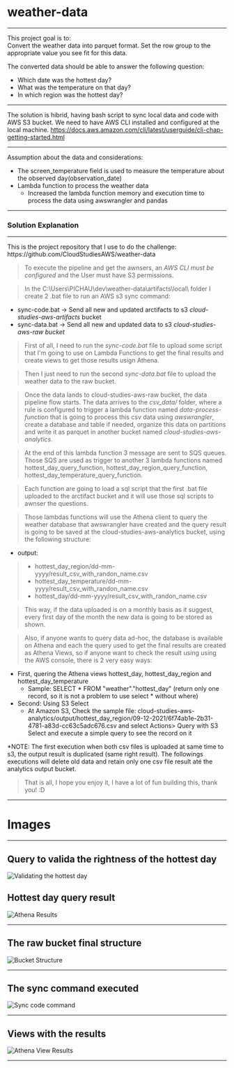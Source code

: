 # weather-data
--- 
<p>This project goal is to:<br>
Convert the weather data into parquet format. Set the row group to the appropriate value you see fit for this data.</p>

The converted data should be able to answer the following question: 
 - Which date was the hottest day?
 - What was the temperature on that day?
 - In which region was the hottest day?
 ---
 The solution is hibrid, having bash script to sync local data and code with AWS S3 bucket.
 We need to have AWS CLI installed and configured at the local machine.
 https://docs.aws.amazon.com/cli/latest/userguide/cli-chap-getting-started.html

---

Assumption about the data and considerations:
 - The screen_temperature field is used to measure the temperature about the observed day(observation_date)
 - Lambda function to process the weather data
    - Increased the lambda function memory and execution time to process the data using awswrangler and pandas

--- 
 
<h3>Solution Explanation</h3>

--- 

<p>This is the project repository that I use to do the challenge: https://github.com/CloudStudiesAWS/weather-data</p>

> To execute the pipeline and get the awnsers, an *AWS CLI must be configured* and the User must have S3 permissions.


> In the C:\Users\PICHAU\dev\weather-data\artifacts\local\ folder I create 2 .bat file to run an AWS s3 sync command: 
 - sync-code.bat -> Send all new and updated arctifacts to s3 *cloud-studies-aws-artifacts* bucket
 - sync-data.bat -> Send all new and updated data to s3 *cloud-studies-aws-raw bucket*

> First of all, I need to run the *sync-code.bat* file to upload some script that I'm going to use on Lambda Functions to get the final results and create views to get those results usign Athena.

> Then I just need to run the second *sync-data.bat* file to upload the weather data to the raw bucket.

> Once the data lands to cloud-studies-aws-raw bucket, the data pipeline flow starts.
The data arrives to the *csv_data/* folder, where a rule is configured to trigger a lambda function named *data-process-function* that is going to process this csv data using *awswrangler*, create a database and table if needed, organize this data on partitions and write it as parquet in another bucket named *cloud-studies-aws-analytics*.

> At the end of this lambda function 3 message are sent to SQS queues. Those SQS are used as trigger to another 3 lambda functions named hottest_day_query_function, hottest_day_region_query_function, hottest_day_temperature_query_function.

> Each function are going to load a sql script that the first .bat file uploaded to the arctifact bucket and it will use those sql scripts to awnser the questions.

> Those lambdas functions will use the Athena client to query the weather database that awswrangler have created and the query result is going to be saved at the cloud-studies-aws-analytics bucket, using the following structure: 
- output: 
> - hottest_day_region/dd-mm-yyyy/result_csv_with_randon_name.csv
> - hottest_day_temperature/dd-mm-yyyy/result_csv_with_randon_name.csv
> - hottest_day/dd-mm-yyyy/result_csv_with_randon_name.csv

> This way, if the data uploaded is on a monthly basis as it suggest, every first day of the month the new data is going to be stored as shown.

> Also, if anyone wants to query data ad-hoc, the database is available on Athena and each the query used to get the final results are created as Athena Views, so if anyone want to check the result using using the AWS console, there is 2 very easy ways:
 - First, quering the Athena views hottest_day, hottest_day_region and hottest_day_temperature
	- Sample: SELECT * FROM "weather"."hottest_day" (return only one record, so it is not a problem to use select * without where)
 - Second: Using S3 Select
   - At Amazon S3, Check the sample file: cloud-studies-aws-analytics/output/hottest_day_region/09-12-2021/6f74ab1e-2b31-4781-a83d-cc63c5adc676.csv and select Actions> Query with S3 Select and execute a simple query to see the record on it

*NOTE: The first execution when both csv files is uploaded at same time to s3, the output result is duplicated (same right result). The followings executions will delete old data and retain only one csv file result até the analytics output bucket. 

> That is all, I hope you enjoy it, I have a lot of fun building this, thank you! :D

--- 

<h1>Images</h1>

--- 

## Query to valida the rightness of the hottest day
![Validating the hottest day](/artifacts/images/validate_hottest_day.png)

## Hottest day query result 
![Athena Results](/artifacts/images/hottest_day_result.png)

--- 

## The raw bucket final structure
![Bucket Structure](/artifacts/images/raw_bucket_structure.png)

---

## The sync command executed

![Sync code command](/artifacts/images/sync_code.png)

---

## Views with the results
![Athena View Results](/artifacts/images/athena_view_results.png)

--- 
